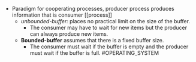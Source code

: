 * Paradigm for cooperating processes, producer process produces information that is consumer [[process]]
	* *unbounded-buffer:* places no practical limit on the size of the buffer.
		* The consumer may have to wait for new items but the producer can always produce new items.
	* **Bounded-buffer** assumes that there is a fixed buffer size.
		* The consumer must wait if the buffer is empty and the producer must wait if the buffer is full.
#OPERATING_SYSTEM 